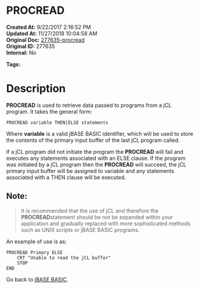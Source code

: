 # PROCREAD

**Created At:** 9/22/2017 2:16:52 PM  
**Updated At:** 11/27/2018 10:04:58 AM  
**Original Doc:** [277635-procread](https://docs.jbase.com/36868-jbase-basic/277635-procread)  
**Original ID:** 277635  
**Internal:** No  

**Tags:**
<badge text='jbc' vertical='middle' />
<badge text='jcl' vertical='middle' />

# Description

**PROCREAD** is used to retrieve data passed to programs from a jCL program. It takes the general form:

```
PROCREAD variable THEN|ELSE statements
```

Where **variable** is a valid jBASE BASIC identifier, which will be used to store the contents of the primary input buffer of the last jCL program called.

If a jCL program did not initiate the program the **PROCREAD** will fail and executes any statements associated with an ELSE clause. If the program was initiated by a jCL program then the **PROCREAD** will succeed, the jCL primary input buffer will be assigned to variable and any statements associated with a THEN clause will be executed.

## Note:


> It is recommended that the use of jCL and therefore the **PROCREAD**statement should be not be expanded within your application and gradually replaced with more sophisticated methods such as UNIX scripts or jBASE BASIC programs.


An example of use is as:

```
PROCREAD Primary ELSE
    CRT "Unable to read the jCL buffer"
    STOP
END
```



Go back to [jBASE BASIC](./../jbase-basic-programmers-reference-guide).
